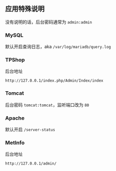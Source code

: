 ## 应用特殊说明

没有说明的话，后台密码通常为 `admin:admin`

### MySQL

默认开启查询日志，aka `/var/log/mariadb/query.log`

### TPShop

后台地址

```
http://127.0.0.1/index.php/Admin/Index/index
```

### Tomcat

后台密码 `tomcat:tomcat`，监听端口改为 `80`

### Apache

默认开启 `/server-status`

### MetInfo

后台地址

```
http://127.0.0.1/admin/
```

